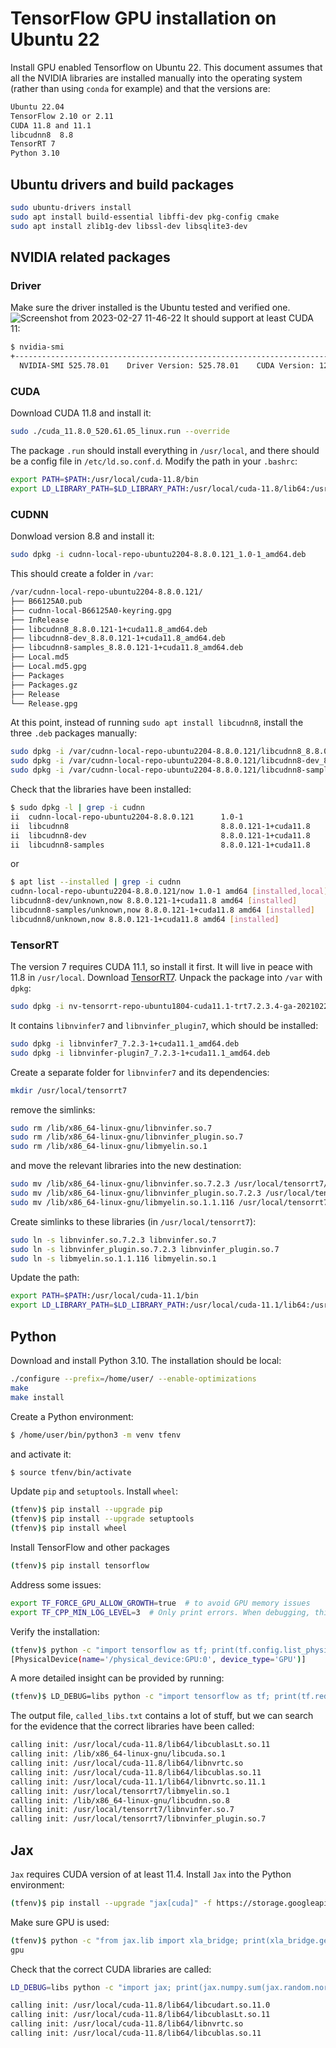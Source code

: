 # TensorFlow GPU installation on Ubuntu 22
Install GPU enabled Tensorflow on Ubuntu 22. This document assumes that all the NVIDIA libraries are installed manually into the operating system (rather than using `conda` for example) and that the versions are:
```bash
Ubuntu 22.04
TensorFlow 2.10 or 2.11
CUDA 11.8 and 11.1
libcudnn8  8.8
TensorRT 7
Python 3.10
```
## Ubuntu drivers and build packages
```bash
sudo ubuntu-drivers install
sudo apt install build-essential libffi-dev pkg-config cmake
sudo apt install zlib1g-dev libssl-dev libsqlite3-dev
```
## NVIDIA related packages
### Driver
Make sure the driver installed is the Ubuntu tested and verified one.
![Screenshot from 2023-02-27 11-46-22](https://user-images.githubusercontent.com/37543656/221555859-99025c67-c3da-457e-bc91-d27ff899f313.png)
It should support at least CUDA 11:
```bash
$ nvidia-smi    
+-----------------------------------------------------------------------------+
  NVIDIA-SMI 525.78.01    Driver Version: 525.78.01    CUDA Version: 12.0
```
### CUDA
Download CUDA 11.8 and install it:
```bash
sudo ./cuda_11.8.0_520.61.05_linux.run --override
```
The package `.run` should install everything in `/usr/local`, and there should be a config file in `/etc/ld.so.conf.d`. Modify the path in your `.bashrc`:
```bash
export PATH=$PATH:/usr/local/cuda-11.8/bin
export LD_LIBRARY_PATH=$LD_LIBRARY_PATH:/usr/local/cuda-11.8/lib64:/usr/local/cuda-11.8/extras/CUPTI/lib64
```
### CUDNN
Donwload version 8.8 and install it:
```bash
sudo dpkg -i cudnn-local-repo-ubuntu2204-8.8.0.121_1.0-1_amd64.deb
```
This should create a folder in `/var`:
```bash
/var/cudnn-local-repo-ubuntu2204-8.8.0.121/
├── B66125A0.pub
├── cudnn-local-B66125A0-keyring.gpg
├── InRelease
├── libcudnn8_8.8.0.121-1+cuda11.8_amd64.deb
├── libcudnn8-dev_8.8.0.121-1+cuda11.8_amd64.deb
├── libcudnn8-samples_8.8.0.121-1+cuda11.8_amd64.deb
├── Local.md5
├── Local.md5.gpg
├── Packages
├── Packages.gz
├── Release
└── Release.gpg
```
At this point, instead of running `sudo apt install libcudnn8`, install the three `.deb` packages manually:
```bash
sudo dpkg -i /var/cudnn-local-repo-ubuntu2204-8.8.0.121/libcudnn8_8.8.0.121-1+cuda11.8_amd64.deb
sudo dpkg -i /var/cudnn-local-repo-ubuntu2204-8.8.0.121/libcudnn8-dev_8.8.0.121-1+cuda11.8_amd64.deb
sudo dpkg -i /var/cudnn-local-repo-ubuntu2204-8.8.0.121/libcudnn8-samples_8.8.0.121-1+cuda11.8_amd64.deb
```
Check that the libraries have been installed:
```bash
$ sudo dpkg -l | grep -i cudnn
ii  cudnn-local-repo-ubuntu2204-8.8.0.121      1.0-1                                   amd64        cudnn-local repository configuration files
ii  libcudnn8                                  8.8.0.121-1+cuda11.8                    amd64        cuDNN runtime libraries
ii  libcudnn8-dev                              8.8.0.121-1+cuda11.8                    amd64        cuDNN development libraries and headers
ii  libcudnn8-samples                          8.8.0.121-1+cuda11.8                    amd64        cuDNN samples
```
or
```bash
$ apt list --installed | grep -i cudnn
cudnn-local-repo-ubuntu2204-8.8.0.121/now 1.0-1 amd64 [installed,local]
libcudnn8-dev/unknown,now 8.8.0.121-1+cuda11.8 amd64 [installed]
libcudnn8-samples/unknown,now 8.8.0.121-1+cuda11.8 amd64 [installed]
libcudnn8/unknown,now 8.8.0.121-1+cuda11.8 amd64 [installed]
```
### TensorRT
The version 7 requires CUDA 11.1, so install it first. It will live in peace with 11.8 in `/usr/local`. Download [TensorRT7](https://developer.nvidia.com/compute/machine-learning/tensorrt/secure/7.2.3/local_repos/nv-tensorrt-repo-ubuntu1804-cuda11.1-trt7.2.3.4-ga-20210226_1-1_amd64.deb). Unpack the package into `/var` with `dpkg`:
```bash
sudo dpkg -i nv-tensorrt-repo-ubuntu1804-cuda11.1-trt7.2.3.4-ga-20210226_1-1_amd64.deb
```
It contains `libnvinfer7` and `libnvinfer_plugin7`, which should be installed:
```bash
sudo dpkg -i libnvinfer7_7.2.3-1+cuda11.1_amd64.deb
sudo dpkg -i libnvinfer-plugin7_7.2.3-1+cuda11.1_amd64.deb
```
Create a separate folder for `libnvinfer7` and its dependencies:
```bash
mkdir /usr/local/tensorrt7
```
remove the simlinks:
```bash
sudo rm /lib/x86_64-linux-gnu/libnvinfer.so.7
sudo rm /lib/x86_64-linux-gnu/libnvinfer_plugin.so.7
sudo rm /lib/x86_64-linux-gnu/libmyelin.so.1
```
and move the relevant libraries into the new destination:
```bash
sudo mv /lib/x86_64-linux-gnu/libnvinfer.so.7.2.3 /usr/local/tensorrt7/
sudo mv /lib/x86_64-linux-gnu/libnvinfer_plugin.so.7.2.3 /usr/local/tensorrt7/
sudo mv /lib/x86_64-linux-gnu/libmyelin.so.1.1.116 /usr/local/tensorrt7/
```
Create simlinks to these libraries (in `/usr/local/tensorrt7`):
```bash
sudo ln -s libnvinfer.so.7.2.3 libnvinfer.so.7
sudo ln -s libnvinfer_plugin.so.7.2.3 libnvinfer_plugin.so.7
sudo ln -s libmyelin.so.1.1.116 libmyelin.so.1
```
Update the path:
```bash
export PATH=$PATH:/usr/local/cuda-11.1/bin
export LD_LIBRARY_PATH=$LD_LIBRARY_PATH:/usr/local/cuda-11.1/lib64:/usr/local/cuda-11.1/extras/CUPTI/lib64:/usr/local/tensorrt7
```
## Python
Download and install Python 3.10. The installation should be local:
```bash
./configure --prefix=/home/user/ --enable-optimizations
make
make install
```
Create a Python environment:
```bash
$ /home/user/bin/python3 -m venv tfenv
```
and activate it:
```bash
$ source tfenv/bin/activate
```
Update `pip` and `setuptools`. Install `wheel`:
```bash
(tfenv)$ pip install --upgrade pip
(tfenv)$ pip install --upgrade setuptools
(tfenv)$ pip install wheel
```
Install TensorFlow and other packages
```bash
(tfenv)$ pip install tensorflow
```
Address some issues:
```bash
export TF_FORCE_GPU_ALLOW_GROWTH=true  # to avoid GPU memory issues
export TF_CPP_MIN_LOG_LEVEL=3  # Only print errors. When debugging, this should set to 0
```
Verify the installation:
```bash
(tfenv)$ python -c "import tensorflow as tf; print(tf.config.list_physical_devices('GPU'))"
[PhysicalDevice(name='/physical_device:GPU:0', device_type='GPU')]
```
A more detailed insight can be provided by running:
```bash
(tfenv)$ LD_DEBUG=libs python -c "import tensorflow as tf; print(tf.reduce_sum(tf.random.normal([1000, 1000])))" > called_libs.txt 2>&1
```
The output file, `called_libs.txt` contains a lot of stuff, but we can search for the evidence that the correct libraries have been called:
```bash
calling init: /usr/local/cuda-11.8/lib64/libcublasLt.so.11
calling init: /lib/x86_64-linux-gnu/libcuda.so.1
calling init: /usr/local/cuda-11.8/lib64/libnvrtc.so
calling init: /usr/local/cuda-11.8/lib64/libcublas.so.11
calling init: /usr/local/cuda-11.1/lib64/libnvrtc.so.11.1
calling init: /usr/local/tensorrt7/libmyelin.so.1
calling init: /lib/x86_64-linux-gnu/libcudnn.so.8
calling init: /usr/local/tensorrt7/libnvinfer.so.7
calling init: /usr/local/tensorrt7/libnvinfer_plugin.so.7
```
## Jax
`Jax` requires CUDA version of at least 11.4. Install `Jax` into the Python environment:
```bash
(tfenv)$ pip install --upgrade "jax[cuda]" -f https://storage.googleapis.com/jax-releases/jax_cuda_releases.html
```
Make sure GPU is used:
```bash
(tfenv)$ python -c "from jax.lib import xla_bridge; print(xla_bridge.get_backend().platform)"
gpu
```
Check that the correct CUDA libraries are called:
```bash
LD_DEBUG=libs python -c "import jax; print(jax.numpy.sum(jax.random.normal(jax.random.PRNGKey(0),(1000, 1000))))" > jax_libs.txt 2>&1
```
```bash
calling init: /usr/local/cuda-11.8/lib64/libcudart.so.11.0
calling init: /usr/local/cuda-11.8/lib64/libcublasLt.so.11
calling init: /usr/local/cuda-11.8/lib64/libnvrtc.so
calling init: /usr/local/cuda-11.8/lib64/libcublas.so.11
```
